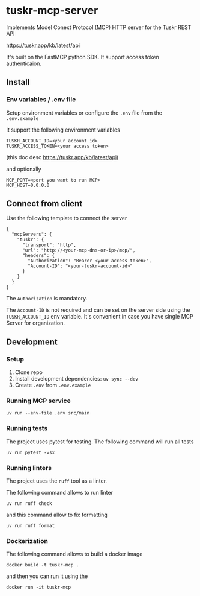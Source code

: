 # tuskr-mcp-server

Implements Model Conext Protocol (MCP) HTTP server for the Tuskr REST API

https://tuskr.app/kb/latest/api

It's built on the FastMCP python SDK.
It support access token authenticaion.

## Install

### Env variables / .env file

Setup environment variables or configure the `.env` file from the `.env.example`

It support the following environment variables

```
TUSKR_ACCOUNT_ID=<your account id>
TUSKR_ACCESS_TOKEN=<your access token>
```
(this doc desc https://tuskr.app/kb/latest/api)

and optionally 
```
MCP_PORT=<port you want to run MCP>
MCP_HOST=0.0.0.0
```

## Connect from client

Use the following template to connect the server

```
{
  "mcpServers": {
    "tuskr": {
      "transport": "http",
      "url": "http://<your-mcp-dns-or-ip>/mcp/",
      "headers": {
        "Authorization": "Bearer <your access token>",
        "Account-ID": "<your-tuskr-account-id>"
      }
    }
  }
}
```


The `Authorization` is mandatory.

The `Account-ID` is not required and can be set on the server side using the `TUSKR_ACCOUNT_ID` env variable. It's convenient in case you have single MCP Server for organization.


## Development

### Setup

1. Clone repo
2. Install development dependencies:
`uv sync --dev`
3. Create `.env` from `.env.example`

### Running MCP service

```
uv run --env-file .env src/main
```

### Running tests

The project uses pytest for testing. The following command will run all tests

```
uv run pytest -vsx
```

### Running linters

The project uses the `ruff` tool as a linter.

The following command allows to run linter

```
uv run ruff check
```

and this command allow to fix formatting

```
uv run ruff format
```

### Dockerization

The following command allows to build a docker image
```
docker build -t tuskr-mcp .
```

and then you can run it using the
```
docker run -it tuskr-mcp
```
